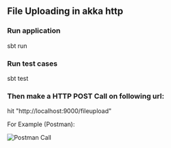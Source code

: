 File Uploading in akka http
---

### Run application
sbt run

### Run test cases
sbt test

### Then make a HTTP POST Call on following url:

 hit "http://localhost:9000/fileupload" 

For Example (Postman):

![Postman Call](docs/images/postman-call.png)





